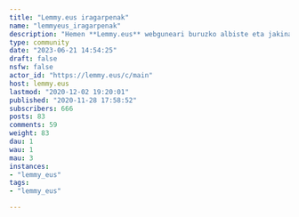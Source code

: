 ```yaml
---
title: "Lemmy.eus iragarpenak" 
name: "lemmyeus_iragarpenak"
description: "Hemen **Lemmy.eus** webguneari buruzko albiste eta jakinarazpen garrantzitsuak argitaratzen dira.Mesedez, ez idatzi hemen. Komunitate honetan, iragarpenak *administratzaileek bakarrik* egiten dituzte."
type: community
date: "2023-06-21 14:54:25"
draft: false
nsfw: false
actor_id: "https://lemmy.eus/c/main"
host: lemmy.eus
lastmod: "2020-12-02 19:20:01"
published: "2020-11-28 17:58:52"
subscribers: 666
posts: 83
comments: 59
weight: 83
dau: 1
wau: 1
mau: 3
instances:
- "lemmy_eus"
tags: 
- "lemmy_eus"

---
```

